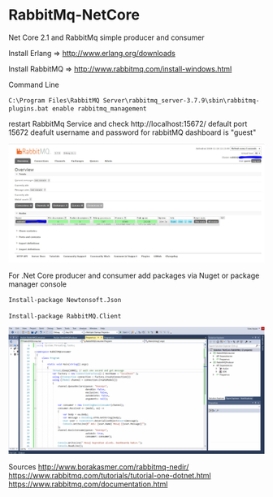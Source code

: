 # RabbitMq-NetCore
Net Core 2.1 and RabbitMq simple producer and consumer 

Install Erlang => http://www.erlang.org/downloads

Install RabbitMQ => http://www.rabbitmq.com/install-windows.html

Command Line
```
C:\Program Files\RabbitMQ Server\rabbitmq_server-3.7.9\sbin\rabbitmq-plugins.bat enable rabbitmq_management

```

restart RabbitMq Service and check http://localhost:15672/ 
default port 15672 deafult username and password for rabbitMQ dashboard is "guest"

![RabbitMQ Dashboard](https://github.com/EnesAys/RabbitMq-NetCore/blob/master/rabbitMQ-Dashboard.JPG)

For .Net Core producer and consumer add packages via Nuget or package manager console

```
Install-package Newtonsoft.Json

Install-package RabbitMQ.Client
```

![.Net Core Produces-Consumer](https://github.com/EnesAys/RabbitMq-NetCore/blob/master/rabbitMQ.gif)


Sources
http://www.borakasmer.com/rabbitmq-nedir/
https://www.rabbitmq.com/tutorials/tutorial-one-dotnet.html
https://www.rabbitmq.com/documentation.html
